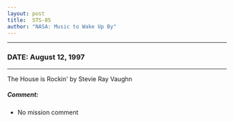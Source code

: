 ```yaml
---
layout: post
title:  STS-85
author: "NASA: Music to Wake Up By"
---
```


----
### DATE: August 12, 1997
----
The House is Rockin' by Stevie Ray Vaughn

##### Comment:
* No mission comment
